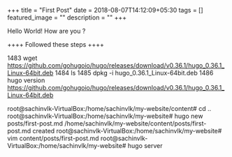 +++
title =  "First Post"
date = 2018-08-07T14:12:09+05:30
tags = []
featured_image = ""
description = ""
+++

Hello World!
How are you ?

++++
Followed these steps
++++

 1483  wget https://github.com/gohugoio/hugo/releases/download/v0.36.1/hugo_0.36.1_Linux-64bit.deb
 1484  ls
 1485  dpkg -i hugo_0.36.1_Linux-64bit.deb 
 1486  hugo version
https://github.com/gohugoio/hugo/releases/download/v0.36.1/hugo_0.36.1_Linux-64bit.deb


root@sachinvlk-VirtualBox:/home/sachinvlk/my-website/content# cd ..
root@sachinvlk-VirtualBox:/home/sachinvlk/my-website# hugo new posts/first-post.md
/home/sachinvlk/my-website/content/posts/first-post.md created
root@sachinvlk-VirtualBox:/home/sachinvlk/my-website# vim content/posts/first-post.md 
root@sachinvlk-VirtualBox:/home/sachinvlk/my-website# hugo server


